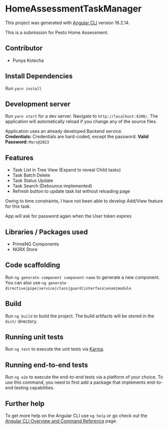 # HomeAssessmentTaskManager

This project was generated with [Angular CLI](https://github.com/angular/angular-cli) version 16.2.14.

This is a submission for Pesto Home Assessment.

## Contributor

- Punya Kotecha

## Install Dependencies

Run `yarn install`

## Development server

Run `yarn start` for a dev server. Navigate to `http://localhost:4200/`. The application will automatically reload if you change any of the source files.

Application uses an already developed Backend service. <br>
<b>Credentials:</b>
Credentials are hard-coded, except the password.
<b>Valid Password: </b> `Mars@2023`

## Features

- Task List in Tree View (Expand to reveal Child tasks)
- Task Batch Delete
- Task Status Update
- Task Search (Debounce implemented)
- Refresh button to update task list without reloading page

Owing to time constraints, I have not been able to develop Add/View feature for this task.

App will ask for password again when the User token expires

## Libraries / Packages used
- PrimeNG Components
- NGRX Store

## Code scaffolding

Run `ng generate component component-name` to generate a new component. You can also use `ng generate directive|pipe|service|class|guard|interface|enum|module`.

## Build

Run `ng build` to build the project. The build artifacts will be stored in the `dist/` directory.

## Running unit tests

Run `ng test` to execute the unit tests via [Karma](https://karma-runner.github.io).

## Running end-to-end tests

Run `ng e2e` to execute the end-to-end tests via a platform of your choice. To use this command, you need to first add a package that implements end-to-end testing capabilities.

## Further help

To get more help on the Angular CLI use `ng help` or go check out the [Angular CLI Overview and Command Reference](https://angular.io/cli) page.
